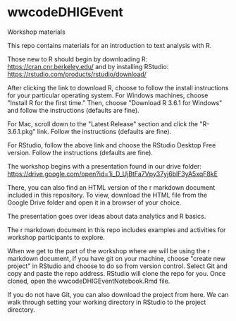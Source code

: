# wwcodeDHIGEvent
Workshop materials

This repo contains materials for an introduction to text analysis with R.

Those new to R should begin by downloading R: https://cran.cnr.berkeley.edu/
and by installing RStudio: https://rstudio.com/products/rstudio/download/

After clicking the link to download R, choose to follow the install instructions for your particular operating system. For Windows machines, choose "Install R for the first time." Then, choose "Download R 3.6.1 for Windows" and follow the instructions (defaults are fine).

For Mac, scroll down to the "Latest Release" section and click the "R-3.6.1.pkg" link. Follow the instructions (defaults are fine).

For RStudio, follow the above link and choose the RStudio Desktop Free version. Follow the instructions (defaults are fine).

The workshop begins with a presentation found in our drive folder:
https://drive.google.com/open?id=1i_D_UjBtFa7Vpy37yj6blF3yA5xqF8kE

There, you can also find an HTML version of the r markdown document included in this repository. To view, download the HTML file from the Google Drive folder and open it in a browser of your choice.

The presentation goes over ideas about data analytics and R basics.

The r markdown document in this repo includes examples and activities for workshop participants to explore.

When we get to the part of the workshop where we will be using the r markdown document, if you have git on your machine, choose "create new project" in RStudio and choose to do so from version control. Select Git and copy and paste the repo address. RStudio will clone the repo for you. Once cloned, open the wwcodeDHIGEventNotebook.Rmd file.

If you do not have Git, you can also download the project from here. We can walk through setting your working directory in RStudio to the project directory.
